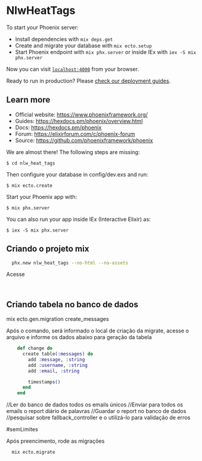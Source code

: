 # NlwHeatTags

To start your Phoenix server:

  * Install dependencies with `mix deps.get`
  * Create and migrate your database with `mix ecto.setup`
  * Start Phoenix endpoint with `mix phx.server` or inside IEx with `iex -S mix phx.server`

Now you can visit [`localhost:4000`](http://localhost:4000) from your browser.

Ready to run in production? Please [check our deployment guides](https://hexdocs.pm/phoenix/deployment.html).

## Learn more

  * Official website: https://www.phoenixframework.org/
  * Guides: https://hexdocs.pm/phoenix/overview.html
  * Docs: https://hexdocs.pm/phoenix
  * Forum: https://elixirforum.com/c/phoenix-forum
  * Source: https://github.com/phoenixframework/phoenix


We are almost there! The following steps are missing:

    $ cd nlw_heat_tags

Then configure your database in config/dev.exs and run:

    $ mix ecto.create

Start your Phoenix app with:

    $ mix phx.server

You can also run your app inside IEx (Interactive Elixir) as:

    $ iex -S mix phx.server


## Criando o projeto mix 
```bash
  phx.new nlw_heat_tags --no-html --no-assets  
```

Acesse 
```bash
  
```



## Criando tabela no banco de dados

mix ecto.gen.migration create_messages

Após o comando, será informado o local de criação da migrate, acesse o arquivo e informe os dados abaixo para geração da tabela

```exs
    def change do
      create table(:messages) do
        add :message, :string
        add :username, :string
        add :email, :string

        timestamps()
      end
    end  
```

//Ler do banco de dados todos os emails únicos
//Enviar para todos os emails o report diário de palavras
//Guardar o report no banco de dados
//pesquisar sobre fallback_controller e o utilizá-lo para validação de erros

#semLimites

Após preencimento, rode as migrações

```bash
  mix ecto.migrate
```

```bash
  
```
```bash
  
```
```bash
  
```
```bash
  
```
```bash
  
```
```bash
  
```
```bash
  
```
